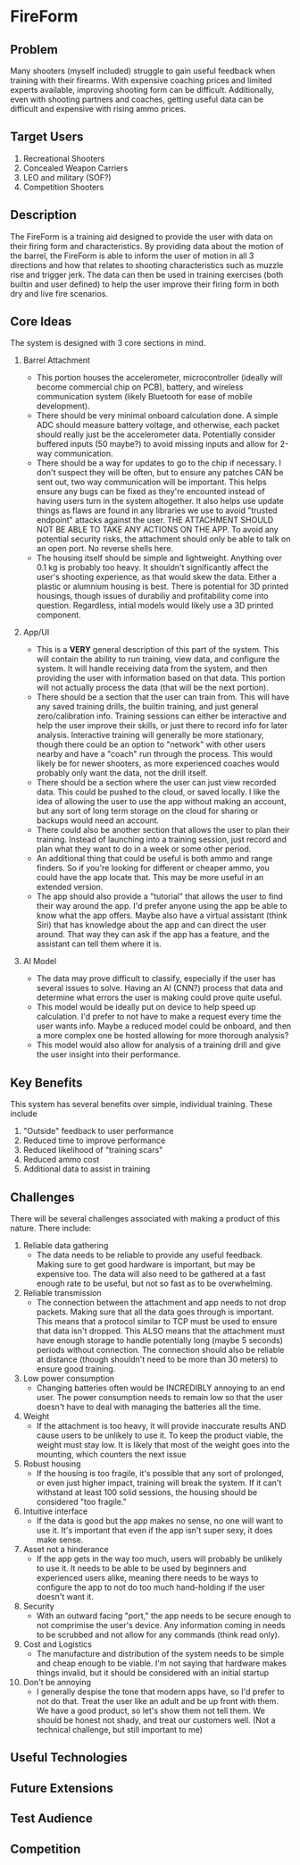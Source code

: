 
# FireForm


## Problem
Many shooters (myself included) struggle to gain useful feedback when training with their firearms. With expensive coaching prices and limited experts available, improving shooting form can be difficult. Additionally, even with shooting partners and coaches, getting useful data can be difficult and expensive with rising ammo prices.

## Target Users
1. Recreational Shooters
2. Concealed Weapon Carriers
3. LEO and military (SOF?)
4. Competition Shooters

## Description
The FireForm is a training aid designed to provide the user with data on their firing form and characteristics. By providing data about the motion of the barrel, the FireForm is able to inform the user of motion in all 3 directions and how that relates to shooting characteristics such as muzzle rise and trigger jerk. The data can then be used in training exercises (both builtin and user defined) to help the user improve their firing form in both dry and live fire scenarios.

## Core Ideas
The system is designed with 3 core sections in mind.

1. Barrel Attachment
    - This portion houses the accelerometer, microcontroller (ideally will become commercial chip on PCB), battery, and wireless communication system (likely Bluetooth for ease of mobile development).
    - There should be very minimal onboard calculation done. A simple ADC should measure battery voltage, and otherwise, each packet should really just be the accelerometer data. Potentially consider buffered inputs (50 maybe?) to avoid missing inputs and allow for 2-way communication.
    - There should be a way for updates to go to the chip if necessary. I don't suspect they will be often, but to ensure any patches CAN be sent out, two way communication will be important. This helps ensure any bugs can be fixed as they're encounted instead of having users turn in the system altogether. It also helps use update things as flaws are found in any libraries we use to avoid "trusted endpoint" attacks against the user. THE ATTACHMENT SHOULD NOT BE ABLE TO TAKE ANY ACTIONS ON THE APP. To avoid any potential security risks, the attachment should only be able to talk on an open port. No reverse shells here.
    - The housing itself should be simple and lightweight. Anything over 0.1 kg is probably too heavy. It shouldn't significantly affect the user's shooting experience, as that would skew the data. Either a plastic or alumnium housing is best. There is potential for 3D printed housings, though issues of durabiliy and profitability come into question. Regardless, intial models would likely use a 3D printed component.

2. App/UI
    - This is a **VERY** general description of this part of the system. This will contain the ability to run training, view data, and configure the system. It will handle receiving data from the system, and then providing the user with information based on that data. This portion will not actually process the data (that will be the next portion).
    - There should be a section that the user can train from. This will have any saved training drills, the builtin training, and just general zero/calibration info. Training sessions can either be interactive and help the user improve their skills, or just there to record info for later analysis. Interactive training will generally be more stationary, though there could be an option to "network" with other users nearby and have a "coach" run through the process. This would likely be for newer shooters, as more experienced coaches would probably only want the data, not the drill itself.
    - There should be a section where the user can just view recorded data. This could be pushed to the cloud, or saved locally. I like the idea of allowing the user to use the app without making an account, but any sort of long term storage on the cloud for sharing or backups would need an account.
    - There could also be another section that allows the user to plan their training. Instead of launching into a training session, just record and plan what they want to do in a week or some other period.
    - An additional thing that could be useful is both ammo and range finders. So if you're looking for different or cheaper ammo, you could have the app locate that. This may be more useful in an extended version.
    - The app should also provide a "tutorial" that allows the user to find their way around the app. I'd prefer anyone using the app be able to know what the app offers. Maybe also have a virtual assistant (think Siri) that has knowledge about the app and can direct the user around. That way they can ask if the app has a feature, and the assistant can tell them where it is.

3. AI Model
    - The data may prove difficult to classify, especially if the user has several issues to solve. Having an AI (CNN?) process that data and determine what errors the user is making could prove quite useful.
    - This model would be ideally put on device to help speed up calculation. I'd prefer to not have to make a request every time the user wants info. Maybe a reduced model could be onboard, and then a more complex one be hosted allowing for more thorough analysis?
    - This model would also allow for analysis of a training drill and give the user insight into their performance.

## Key Benefits
This system has several benefits over simple, individual training. These include

1. "Outside" feedback to user performance
2. Reduced time to improve performance
3. Reduced likelihood of "training scars"
4. Reduced ammo cost
5. Additional data to assist in training

## Challenges
There will be several challenges associated with making a product of this nature. There include:

1. Reliable data gathering
    - The data needs to be reliable to provide any useful feedback. Making sure to get good hardware is important, but may be expensive too. The data will also need to be gathered at a fast enough rate to be useful, but not so fast as to be overwhelming.
2. Reliable transmission
    - The connection between the attachment and app needs to not drop packets. Making sure that all the data goes through is important. This means that a protocol similar to TCP must be used to ensure that data isn't dropped. This ALSO means that the attachment must have enough storage to handle potentially long (maybe 5 seconds) periods without connection. The connection should also be reliable at distance (though shouldn't need to be more than 30 meters) to ensure good training.
3. Low power consumption
    - Changing batteries often would be INCREDIBLY annoying to an end user. The power consumption needs to remain low so that the user doesn't have to deal with managing the batteries all the time.
4. Weight
    - If the attachment is too heavy, it will provide inaccurate results AND cause users to be unlikely to use it. To keep the product viable, the weight must stay low. It is likely that most of the weight goes into the mounting, which counters the next issue
5. Robust housing
    - If the housing is too fragile, it's possible that any sort of prolonged, or even just higher impact, training will break the system. If it can't withstand at least 100 solid sessions, the housing should be considered "too fragile."
6. Intuitive interface
    - If the data is good but the app makes no sense, no one will want to use it. It's important that even if the app isn't super sexy, it does make sense.
7. Asset not a hinderance
    - If the app gets in the way too much, users will probably be unlikely to use it. It needs to be able to be used by beginners and experienced users alike, meaning there needs to be ways to configure the app to not do too much hand-holding if the user doesn't want it.
8. Security
    - With an outward facing "port," the app needs to be secure enough to not comprimise the user's device. Any information coming in needs to be scrubbed and not allow for any commands (think read only).
9. Cost and Logistics
    - The manufacture and distribution of the system needs to be simple and cheap enough to be viable. I'm not saying that hardware makes things invalid, but it should be considered with an initial startup
10. Don't be annoying
    - I generally despise the tone that modern apps have, so I'd prefer to not do that. Treat the user like an adult and be up front with them. We have a good product, so let's show them not tell them. We should be honest not shady, and treat our customers well. (Not a technical challenge, but still important to me)

## Useful Technologies

## Future Extensions

## Test Audience

## Competition

